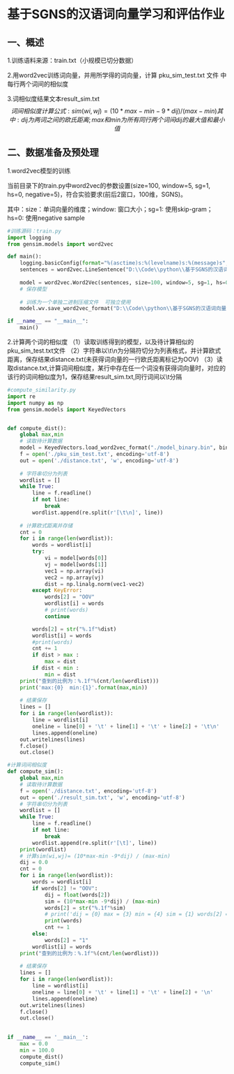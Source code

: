 # 基于SGNS的汉语词向量学习和评估作业

## 一、概述

1.训练语料来源：train.txt（小规模已切分数据）

2.用word2vec训练词向量，并用所学得的词向量，计算 pku_sim_test.txt 文件 中每行两个词间的相似度

3.词相似度结果文本result_sim.txt
$$
词间相似度计算公式:
sim(wi,wj)= (10*max-min -9*dij) / (max-min)
其中:
	dij为两词之间的欧氏距离;
	max和min为所有同行两个词间dij的最大值和最小值
$$

## 二、数据准备及预处理

1.word2vec模型的训练

当前目录下的train.py中word2vec的参数设置(size=100, window=5, sg=1, hs=0, negative=5)，符合实验要求(前后2窗口，100维，SGNS)。

其中：size：单词向量的维度；window: 窗口大小；sg=1: 使用skip-gram；hs=0: 使用negative sample

```python
#训练源码：train.py
import logging
from gensim.models import word2vec

def main():
    logging.basicConfig(format="%(asctime)s:%(levelname)s:%(message)s",level=logging.INFO)
    sentences = word2vec.LineSentence("D:\\Code\\python\\基于SGNS的汉语词向量学习和评估\\train.txt")
    
    model = word2vec.Word2Vec(sentences, size=100, window=5, sg=1, hs=0, negative=5)
    # 保存模型 
   
    # 训练为一个单独二进制压缩文件  可独立使用
    model.wv.save_word2vec_format("D:\\Code\\python\\基于SGNS的汉语词向量学习和评估\\model_binary.bin", binary=True)

if __name__ == "__main__":
    main()
```

2.计算两个词的相似度
（1）读取训练得到的模型，以及待计算相似的pku_sim_test.txt文件
（2）字符串以\t\n为分隔符切分为列表格式，并计算欧式距离，保存结果distance.txt(未获得词向量的一行欧氏距离标记为OOV)
（3）读取distance.txt,计算词间相似度，某行中存在任一个词没有获得词向量时，对应的该行的词间相似度为1，保存结果result_sim.txt,同行词间以\t分隔

```python
#compute_similarity.py
import re
import numpy as np
from gensim.models import KeyedVectors


def compute_dist():
    global max,min
    # 读取待计算数据
    model = KeyedVectors.load_word2vec_format("./model_binary.bin", binary=True)
    f = open('./pku_sim_test.txt', encoding='utf-8')
    out = open('./distance.txt', 'w', encoding='utf-8')
    
    # 字符串切分为列表
    wordlist = []
    while True:
        line = f.readline()
        if not line:
            break
        wordlist.append(re.split(r'[\t\n]', line))
    
    # 计算欧式距离并存储
    cnt = 0
    for i in range(len(wordlist)):
        words = wordlist[i]
        try:
            vi = model[words[0]]
            vj = model[words[1]]
            vec1 = np.array(vi)
            vec2 = np.array(vj)
            dist = np.linalg.norm(vec1-vec2)
        except KeyError:
            words[2] = "OOV"
            wordlist[i] = words
            # print(words)
            continue

        words[2] = str("%.1f"%dist)
        wordlist[i] = words
        #print(words)
        cnt += 1
        if dist > max :
            max = dist
        if dist < min :
            min = dist
    print("查到的比例为：%.1f"%(cnt/len(wordlist)))
    print('max:{0}  min:{1}'.format(max,min))
    
    # 结果保存
    lines = []
    for i in range(len(wordlist)):
        line = wordlist[i]
        oneline = line[0] + '\t' + line[1] + '\t' + line[2] + '\t\n'
        lines.append(oneline)
    out.writelines(lines)
    f.close()
    out.close()

#计算词间相似度    
def compute_sim():
    global max,min
    # 读取待计算数据
    f = open('./distance.txt', encoding='utf-8')
    out = open('./result_sim.txt', 'w', encoding='utf-8')
    # 字符串切分为列表
    wordlist = []
    while True:
        line = f.readline()
        if not line:
            break
        wordlist.append(re.split(r'[\t]', line))
    print(wordlist)
    # 计算sim(wi,wj)= (10*max-min -9*dij) / (max-min)
    dij = 0.0
    cnt = 0
    for i in range(len(wordlist)):
        words = wordlist[i]
        if words[2] != "OOV":
            dij = float(words[2])
            sim = (10*max-min -9*dij) / (max-min)
            words[2] = str("%.1f"%sim)
            # print('dij = {0} max = {3} min = {4} sim = {1} words[2] = {2}'.format(dij,sim,words[2],max,min))
            print(words)
            cnt += 1
        else:
            words[2] = "1"
        wordlist[i] = words
    print("查到的比例为：%.1f"%(cnt/len(wordlist)))
    
    # 结果保存
    lines = []
    for i in range(len(wordlist)):
        line = wordlist[i]
        oneline = line[0] + '\t' + line[1] + '\t' + line[2] + '\n'
        lines.append(oneline)
    out.writelines(lines)
    f.close()
    out.close()
    

if __name__ == '__main__':
    max = 0.0
    min = 100.0
    compute_dist()
    compute_sim()
```

